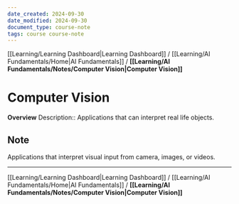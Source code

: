 ```yaml
---
date_created: 2024-09-30
date_modified: 2024-09-30
document_type: course-note
tags: course course-note
---
```

[[Learning/Learning Dashboard|Learning Dashboard]] / [[Learning/AI Fundamentals/Home|AI Fundamentals]] / **[[Learning/AI Fundamentals/Notes/Computer Vision|Computer Vision]]**
# Computer Vision
**Overview**
Description:: Applications that can interpret real life objects.

## Note

Applications that interpret visual input from camera, images, or videos.

---
[[Learning/Learning Dashboard|Learning Dashboard]] / [[Learning/AI Fundamentals/Home|AI Fundamentals]] / **[[Learning/AI Fundamentals/Notes/Computer Vision|Computer Vision]]**